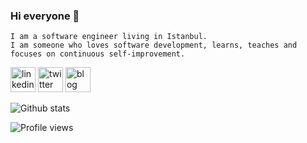 ### Hi everyone 👋
```
I am a software engineer living in Istanbul.
I am someone who loves software development, learns, teaches and focuses on continuous self-improvement.
```
[<img src='https://cdn.jsdelivr.net/npm/simple-icons@3.0.1/icons/linkedin.svg' alt='linkedin' height='40'>](https://www.linkedin.com/in/mutlu-eren-5991m/)  [<img src='https://cdn.jsdelivr.net/npm/simple-icons@3.0.1/icons/twitter.svg' alt='twitter' height='40'>](https://twitter.com/mutlueren01) [<img src='https://cdn.jsdelivr.net/npm/simple-icons@3.0.1/icons/blogger.svg' alt='blog' height='40'>](https://mutlueren.github.io)  

![Github stats](https://github-readme-stats.vercel.app/api?username=mutlueren&show_icons=true)

![Profile views](https://gpvc.arturio.dev/mutlueren?style=plastic)  
